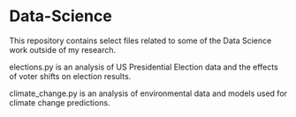 # Data-Science
This repository contains select files related to some of the Data Science work outside of my research.

elections.py is an analysis of US Presidential Election data and the effects of voter shifts on election results.

climate_change.py is an analysis of environmental data and models used for climate change predictions.
